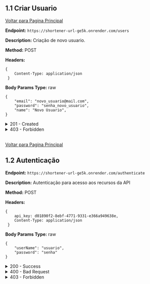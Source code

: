 ## 1.1 Criar Usuario
[Voltar para Pagina Principal](../README.md)

**Endpoint:** `https://shortener-url-ge5k.onrender.com/users`

**Description:** Criação de novo usuario.

**Method:** POST

**Headers:** 
```
{ 
    Content-Type: application/json
 }
 ```

**Body Params Type:** raw


``` 
{   
    "email": "novo_usuario@mail.com",
    "password": "senha_novo_usuario",
    "name": "Novo Usuario",
}
```
<details>
<summary>201 - Created</summary>

**Status:** Created - **Code:** 201

``` 
{
    "id": "789497eb-f906-47e3-878e-14721e01c290",
    "email":  "novo_usuario@mail.com",
    "name": "Novo Usuario",
    "status_history": [
        {
            "createdAt": "2024-11-22T14:18:49.420Z",
            "status": "created",
            "updatedAt": "2024-11-22T14:18:49.420Z"
        }
    ],
    "created_at": "2024-11-22T14:18:49.760Z",
    "updated_at": "2024-11-22T14:18:49.760Z"
}
```
</details>

<details>
<summary>403 - Forbidden</summary>

**Status:** Forbidden - **Code:** 403

``` 
{
    "error": "Já existe um usuario com esse email"
}
```
</details>
</div>


<!-- **************************************************************************** -->

<br/>


<div id='1.1'> 

[Voltar para Pagina Principal](../README.md)
## 1.2 Autenticação


**Endpoint:** `https://shortener-url-ge5k.onrender.com/authenticate`

**Description:** Autenticação para acesso aos recursos da API

**Method:** POST

**Headers:** 
```
{ 
    api_key: d01890f2-8ebf-4771-9331-e366a949638e,
    Content-Type: application/json
 }
 ```

**Body Params Type:** raw

``` 
{
    "userName": "usuario",
    "password": "senha"
}
```
<details>
<summary>200 - Success</summary>

**Status:** OK - **Code:** 200

``` 
{
    "token": "eyJhbGciOiJIUzI1NiIsInR5cCI6IkpXVCJ9.eyJkYXRhIjp7InVzZXJOYW1lIjoiYWRtaW4iLCJsZXZlbCI6ImFkbWluaXN0cmF0b3IifSwiaWF0IjoxNjQ4MTk5MTI1LCJleHAiOjE2NDgyMDA5MjV9.qo-t28pvU4QTYiVRlJPrkMkFMq-U4SLvRu3uogKplTY"
}
```
</details>

<details>
<summary>400 - Bad Request</summary>

**Status:** Bad Request - **Code:** 400

``` 
{
    "error": "email e/ou password não foram enviados!"
}
```
</details>

<details>
<summary>403 - Forbidden</summary>

**Status:** Forbidden - **Code:** 403

``` 
{
    "error": "email ou password esta errado"
}
```
</details>

</div>
